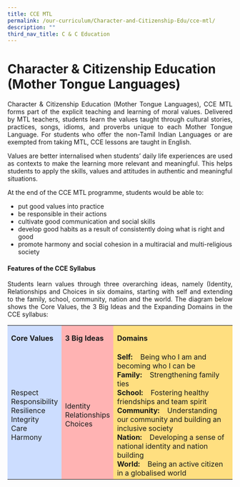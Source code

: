```yaml
---
title: CCE MTL
permalink: /our-curriculum/Character-and-Citizenship-Edu/cce-mtl/
description: ""
third_nav_title: C & C Education
---
```

# Character & Citizenship Education (Mother Tongue Languages)

<p align="Justify">Character & Citizenship Education (Mother Tongue Languages), CCE MTL forms part of the explicit teaching and learning of moral values. Delivered by MTL teachers, students learn the values taught through cultural stories, practices, songs, idioms, and proverbs unique to each Mother Tongue Language. For students who offer the non-Tamil Indian Languages or are exempted from taking MTL, CCE lessons are taught in English.</p>

<p align="Justify">Values are better internalised when students’ daily life experiences are used as contexts to make the learning more relevant and meaningful. This helps students to apply the skills, values and attitudes in authentic and meaningful situations.  </p>

At the end of the CCE MTL programme, students would be able to:

* put good values into practice
* be responsible in their actions
* cultivate good communication and social skills
* develop good habits as a result of consistently doing what is right and good
* promote harmony and social cohesion in a multiracial and multi-religious society

#### Features of the CCE Syllabus

<p align="Justify">Students learn values through three overarching ideas, namely (Identity, Relationships and Choices in six domains, starting with self and extending to the family, school, community, nation and the world. The diagram below shows the Core Values, the 3 Big Ideas and the Expanding Domains in the CCE syllabus:</p>

<table>
<tbody>
<tr>
<td style="background-color: #ccddff;">
<p><strong>Core Values</strong></p>
</td>
<td style="background-color: #ffb3b3;">
<p><strong>3 Big Ideas</strong></p>
</td>
<td style="background-color: #ffdf80;">
<p><strong>Domains</strong></p>
</td>
</tr>
<tr>
<td style="background-color:  #ccddff;">
Respect<br /> Responsibility<br /> Resilience<br /> Integrity<br /> Care<br /> Harmony
</td>
<td style="background-color: #ffb3b3;">
Identity<br /> Relationships<br /> Choices
</td>
<td style="background-color: #ffdf80;">
<strong>Self:&nbsp; &nbsp;</strong>&nbsp;Being who I am and becoming who I can be<br /> <strong>Family:&nbsp; &nbsp;</strong>&nbsp;Strengthening family ties<br /> <strong>School:&nbsp; &nbsp;</strong>&nbsp;Fostering healthy friendships and team spirit<br /> <strong>Community:&nbsp; &nbsp;</strong>&nbsp;Understanding our community and building an inclusive society<br /> <strong>Nation:&nbsp; &nbsp;</strong>&nbsp;Developing a sense of national identity and nation building<br /> <strong>World:&nbsp; &nbsp;</strong>&nbsp;Being an active citizen in a globalised world
</td>
</tr>
</tbody>
</table>